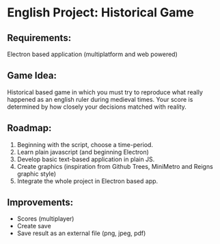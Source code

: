 # English Project: Historical Game

## Requirements:

Electron based application (multiplatform and web powered)

## Game Idea:

Historical based game in which you must try to reproduce what really happened as
an english ruler during medieval times. Your score is determined by how closely
your decisions matched with reality.

## Roadmap:

1. Beginning with the script, choose a time-period.
2. Learn plain javascript (and beginning Electron)
3. Develop basic text-based application in plain JS.
4. Create graphics (inspiration from Github Trees, MiniMetro and Reigns graphic style)
5. Integrate the whole project in Electron based app.

## Improvements:

* Scores (multiplayer)
* Create save
* Save result as an external file (png, jpeg, pdf)
